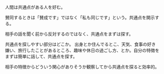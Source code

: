 人間は共通点がある人を好む。

賛同するときは「賛成です」ではなく「私も同じです」という。共通点を開示する。

相手の話を聞く前から反対するのではなく、共通点をまずは探す。

共通点を探しやすい部分はどこか。
出身とか住んでるとこ、天気、食事の好き嫌い、旅行したことがあるところ、趣味や休日の過ごし方、とか。自分の特徴をまずは簡単に話して、共通点を探す。

相手の特徴からどういう関心がありそうか観察してから共通点を探ると効率的。
